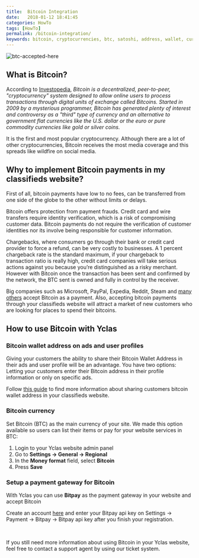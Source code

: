 ```yaml
---
title:  Bitcoin Integration
date:   2018-01-12 18:41:45
categories: HowTo
tags: [HowTo]
permalink: /bitcoin-integration/
keywords: bitcoin, cryptocurrencies, btc, satoshi, address, wallet, currency, digital, decentralized, blockchain
---
```

![btc-accepted-here](//docs.yclas.com/images/btc-accepted-here.png)

## What is Bitcoin?

According to [Investopedia](https://www.investopedia.com), _Bitcoin is a decentralized, peer-to-peer, "cryptocurrency" system designed to allow online users to process transactions through digital units of exchange called Bitcoins. Started in 2009 by a mysterious programmer, Bitcoin has generated plenty of interest and controversy as a "third" type of currency and an alternative to government flat currencies like the U.S. dollar or the euro or pure commodity currencies like gold or silver coins._

It is the first and most popular cryptocurrency. Although there are a lot of other cryptocurrencies, Bitcoin receives the most media coverage and this spreads like wildfire on social media. 

## Why to implement Bitcoin payments in my classifieds website?

First of all, bitcoin payments have low to no fees, can be transferred from one side of the globe to the other without limits or delays.

Bitcoin offers protection from payment frauds. Credit card and wire transfers require identity verification, which is a risk of compromising customer data. Bitcoin payments do not require the verification of customer identities nor its involve being responsible for customer information. 

Chargebacks, where consumers go through their bank or credit card provider to force a refund, can be very costly to businesses. A 1 percent chargeback rate is the standard maximum, if your chargeback to transaction ratio is really high, credit card companies will take serious actions against you because you’re distinguished as a risky merchant. However with Bitcoin once the transaction has been sent and confirmed by the network, the BTC sent is owned and fully in control by the receiver.

Big companies such as Microsoft, PayPal, Expedia, Reddit, Steam and [many others](https://www.zerohedge.com/news/2017-05-28/who-accepts-bitcoins-payment-list-companies-stores-shops) accept Bitcoin as a payment. Also, accepting bitcoin payments through your classifieds website will attract a market of new customers who are looking for places to spend their bitcoins.

## How to use Bitcoin with Yclas

### Bitcoin wallet address on ads and user profiles

Giving your customers the ability to share their Bitcoin Wallet Address in their ads and user profile will be an advantage. You have two options: Letting your customers enter their Bitcoin address in their profile information or only on specific ads. 

Follow [this guide](//docs.yclas.com/bitcoin-wallet-address/) to find more information about sharing customers bitcoin wallet address in your classifieds website.  

### Bitcoin currency

Set Bitcoin (BTC) as the main currency of your site. We made this option available so users can list their items or pay for your website services in BTC:

1. Login to your Yclas website admin panel
2. Go to **Settings -> General -> Regional**
3. In the **Money format** field, select **Bitcoin**
4. Press **Save**

### Setup a payment gateway for Bitcoin

With Yclas you can use **Bitpay** as the payment gateway in your website and accept Bitcoin

Create an account [here](//bitpay.com/get-started) and enter your Bitpay api key on Settings -> Payment -> Bitpay -> Bitpay api key after you finish your registration.

<br>

If you still need more information about using Bitcoin in your Yclas website, feel free to contact a support agent by using our ticket system.


